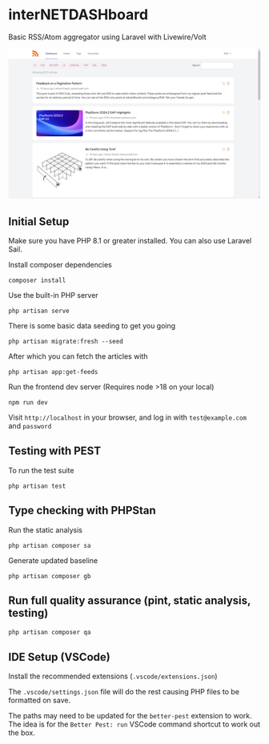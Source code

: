 # interNETDASHboard
Basic RSS/Atom aggregator using Laravel with Livewire/Volt

![Dashboard Screenshot](/docs/netdash-home.png?raw=true)

## Initial Setup
Make sure you have PHP 8.1 or greater installed. You can also use Laravel Sail.

Install composer dependencies
```
composer install
```

Use the built-in PHP server
```
php artisan serve
```

There is some basic data seeding to get you going
```
php artisan migrate:fresh --seed
```

After which you can fetch the articles with
```
php artisan app:get-feeds
```

Run the frontend dev server (Requires node >18 on your local)
```
npm run dev
```

Visit `http://localhost` in your browser, and log in with `test@example.com` and `password`

## Testing with PEST
To run the test suite
```
php artisan test
```

## Type checking with PHPStan
Run the static analysis
```
php artisan composer sa
```

Generate updated baseline
```
php artisan composer gb
```

## Run full quality assurance (pint, static analysis, testing)
```
php artisan composer qa
```

## IDE Setup (VSCode)
Install the recommended extensions (`.vscode/extensions.json`)

The `.vscode/settings.json` file will do the rest causing PHP files to be formatted on save.

The paths may need to be updated for the `better-pest` extension to work. The idea is for the `Better Pest: run` VSCode command shortcut to work out the box.
